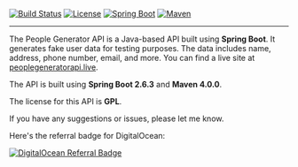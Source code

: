 

[![Build Status](https://img.shields.io/badge/Build-Passing-brightgreen)](https://github.com/user/repo/actions) [![License](https://img.shields.io/badge/License-GPL-blue)](https://opensource.org/licenses/GPL-3.0) [![Spring Boot](https://img.shields.io/badge/Spring%20Boot-2.6.3-brightgreen)](https://spring.io/projects/spring-boot) [![Maven](https://img.shields.io/badge/Maven-4.0.0-blue)](https://maven.apache.org/)

---

The People Generator API is a Java-based API built using **Spring Boot**. It generates fake user data for testing purposes. The data includes name, address, phone number, email, and more. You can find a live site at [peoplegeneratorapi.live](http://peoplegeneratorapi.live).

The API is built using **Spring Boot 2.6.3** and **Maven 4.0.0**.

The license for this API is **GPL**.

If you have any suggestions or issues, please let me know.

Here's the referral badge for DigitalOcean:

[![DigitalOcean Referral Badge](https://web-platforms.sfo2.cdn.digitaloceanspaces.com/WWW/Badge%201.svg)](https://www.digitalocean.com/?refcode=a4b65cb3fce5&utm_campaign=Referral_Invite&utm_medium=Referral_Program&utm_source=badge)
